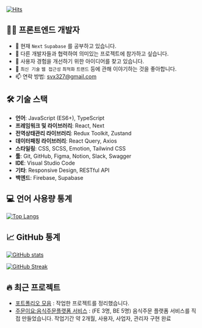 [![Hits](https://hits.seeyoufarm.com/api/count/incr/badge.svg?url=https%3A%2F%2Fgithub.com%2Fmiss-gif&count_bg=%2379C83D&title_bg=%23555555&icon=&icon_color=%23E7E7E7&title=hits&edge_flat=false)](https://hits.seeyoufarm.com)

## 👨‍💻 프론트엔드 개발자

- 🌱 현재 `Next` `Supabase` 를 공부하고 있습니다.
- 👯 다른 개발자들과 협력하여 의미있는 프로젝트에 참가하고 싶습니다.
- 🤔 사용자 경험을 개선하기 위한 아이디어를 찾고 있습니다.
- 💬 `최신 기술` `웹 접근성` `최적화` `트랜드` 등에 관해 이야기하는 것을 좋아합니다.
- 📫 연락 방법: svx327@gmail.com

## 🛠 기술 스택

- **언어**: JavaScript (ES6+), TypeScript
- **프레임워크 및 라이브러리**: React, Next
- **전역상태관리 라이브러리**: Redux Toolkit, Zustand
- **데이터패칭 라이브러리**: React Query, Axios
- **스타일링**: CSS, SCSS, Emotion, Tailwind CSS
- **툴**: Git, GitHub, Figma, Notion, Slack, Swagger
- **IDE**: Visual Studio Code
- **기타**: Responsive Design, RESTful API
- **백엔드**: Firebase, Supabase

## 💻 언어 사용량 통계

[![Top Langs](https://github-readme-stats.vercel.app/api/top-langs/?username=miss-gif&layout=compact&locale=kr&hide=less,html,php,css&langs_count=8&bg_color=ffffff00&hide_border=true&title_color=000000&hide_title=true&card_width=467)](https://github.com/anuraghazra/github-readme-stats)

## 📈 GitHub 통계

[![GitHub stats](https://github-readme-stats.vercel.app/api?username=miss-gif&show_icons=true&locale=kr&bg_color=ffffff00&hide_border=true&title_color=000000&hide_title=true)](https://github.com/anuraghazra/github-readme-stats)

<a href="https://git.io/streak-stats"><img src="https://streak-stats.demolab.com?user=miss-gif&theme=transparent&hide_border=true&border_radius=0&locale=ko&card_width=467" alt="GitHub Streak" /></a>

## 🔥 최근 프로젝트

- [포트폴리오 모음](https://portfolio-final-neon-psi.vercel.app/) : 작업한 프로젝트를 정리했습니다.
- [주문이요:음식주문플랫폼 서비스](https://github.com/miss-gif/jumunyo) : (FE 3명, BE 5명) 음식주문 플랫폼 서비스를 직접 만들었습니다. 작업기간 약 2개월, 사용자, 사업자, 관리자 구현 완료
